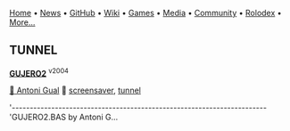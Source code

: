 [Home](https://qb64.com) • [News](/news.md) • [GitHub](/github.md) • [Wiki](/wiki.md) • [Games](/games.md) • [Media](/media.md) • [Community](/community.md) • [Rolodex](/rolodex.md) • [More...](/more.md)

## TUNNEL

**[GUJERO2](gujero2/index)** <sup>v2004</sup>

[🐝 Antoni Gual](antoni-gual) 🔗 [screensaver](screensaver), [tunnel](tunnel)

'----------------------------------------------------------------------- 'GUJERO2.BAS by Antoni G...
